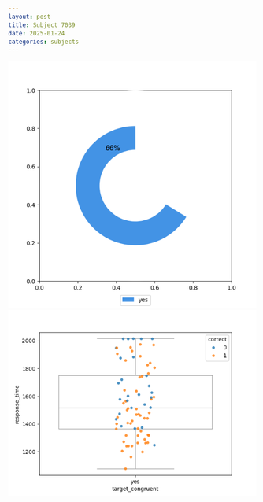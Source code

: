 ```yaml
---
layout: post
title: Subject 7039
date: 2025-01-24
categories: subjects
---
```


![](data/7039/run-4/7039_accuracy_target_congruence.png)
![](data/7039/run-4/7039_rt_congruence.png)
